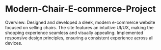 # Modern-Chair-E-commerce-Project
Overview: Designed and developed a sleek, modern e-commerce website focused on selling chairs. The site   features an intuitive UI/UX, making the shopping experience seamless and visually appealing. Implemented   responsive design principles, ensuring a consistent experience across all devices.
